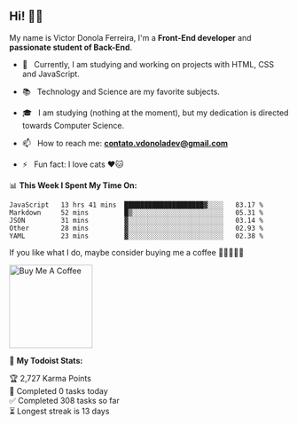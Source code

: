 <h2 align="left">Hi! 👋🏻</h2>  

<p align="left">
	My name is Victor Donola Ferreira, I'm a <strong>Front-End developer</strong> and <strong>passionate student of Back-End</strong>.
</p>

- 🔭 &nbsp; Currently, I am studying and working on projects with HTML, CSS and JavaScript.

- :books: &nbsp; Technology and Science are my favorite subjects.

- 🎓 &nbsp; I am studying (nothing at the moment), but my dedication is directed towards Computer Science.

- 📫 &nbsp; How to reach me: **contato.vdonoladev@gmail.com**

- ⚡️ &nbsp; Fun fact: I love cats ❤️🐱

📊 **This Week I Spent My Time On:**
<!--START_SECTION:waka-->
```text
JavaScript   13 hrs 41 mins  ████████████████████▓░░░░   83.17 % 
Markdown     52 mins         █▒░░░░░░░░░░░░░░░░░░░░░░░   05.31 % 
JSON         31 mins         ▓░░░░░░░░░░░░░░░░░░░░░░░░   03.14 % 
Other        28 mins         ▓░░░░░░░░░░░░░░░░░░░░░░░░   02.93 % 
YAML         23 mins         ▓░░░░░░░░░░░░░░░░░░░░░░░░   02.38 % 
```
<!--END_SECTION:waka-->

If you like what I do, maybe consider buying me a coffee 🥺👉🏻👈🏻

<a href="https://www.buymeacoffee.com/xuxuti" target="_blank"><img src="https://cdn.buymeacoffee.com/buttons/v2/default-red.png" alt="Buy Me A Coffee" width="150" ></a>

🚧 **My Todoist Stats:**
<!-- TODO-IST:START -->
🏆  2,727 Karma Points           
🌸  Completed 0 tasks today           
✅  Completed 308 tasks so far           
⏳  Longest streak is 13 days
<!-- TODO-IST:END -->
